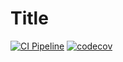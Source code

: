 # Title
[![CI Pipeline](https://github.com/AbdelrhmanHamouda/locust-k8s-operator/actions/workflows/ci.yaml/badge.svg?branch=master)](https://github.com/AbdelrhmanHamouda/locust-k8s-operator/actions/workflows/ci.yaml)
[![codecov](https://codecov.io/gh/AbdelrhmanHamouda/locust-k8s-operator/branch/master/graph/badge.svg?token=MZNP8DX4VS)](https://codecov.io/gh/AbdelrhmanHamouda/locust-k8s-operator)
